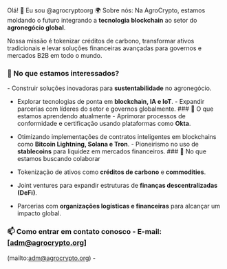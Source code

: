 
Olá! 👋 Eu sou @agrocryptoorg
🌍 Sobre nós:
Na AgroCrypto, estamos moldando o futuro integrando a **tecnologia blockchain** ao setor do **agronegócio global**. 

Nossa missão é tokenizar créditos de carbono, transformar ativos tradicionais e levar soluções financeiras avançadas para governos e mercados B2B em todo o mundo.

### 👀 No que estamos interessados?

​​- Construir soluções inovadoras para **sustentabilidade** no agronegócio. 

- Explorar tecnologias de ponta em **blockchain, IA e IoT**. - Expandir parcerias com líderes do setor e governos globalmente. ### 🌱 O que estamos aprendendo atualmente - Aprimorar processos de conformidade e certificação usando plataformas como **Okta**.

- Otimizando implementações de contratos inteligentes em blockchains como **Bitcoin Lightning, Solana e Tron**. - Pioneirismo no uso de **stablecoins** para liquidez em mercados financeiros. ### 💞️ No que estamos buscando colaborar

- Tokenização de ativos como **créditos de carbono** e **commodities**.

- Joint ventures para expandir estruturas de **finanças descentralizadas (DeFi)**.

- Parcerias com **organizações logísticas e financeiras** para alcançar um impacto global.

 ### 📫 Como entrar em contato conosco - E-mail: [adm@agrocrypto.org]
(mailto:adm@agrocrypto.org) -





